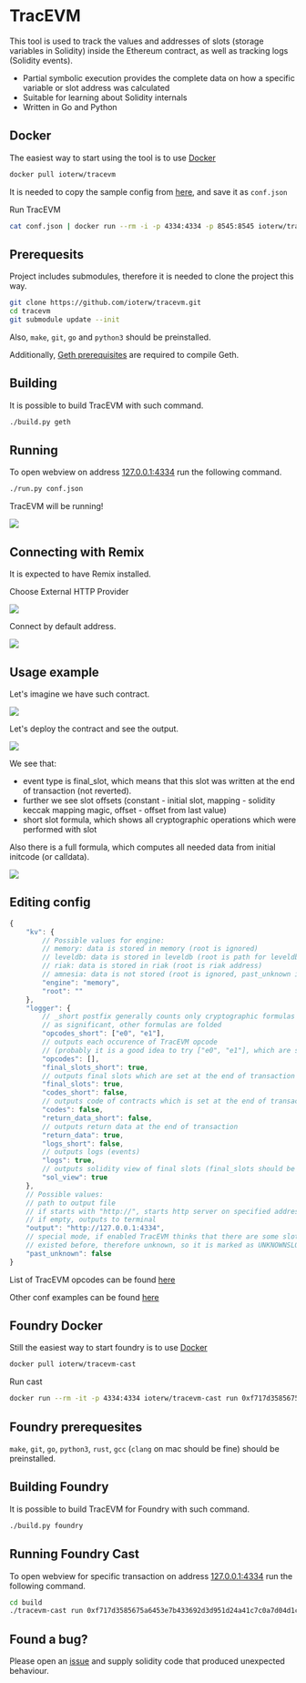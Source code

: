 # TracEVM

This tool is used to track the values and addresses of slots (storage variables in Solidity) inside the Ethereum contract, as well as tracking logs (Solidity events).

- Partial symbolic execution provides the complete data on how a specific variable or slot address was calculated
- Suitable for learning about Solidity internals
- Written in Go and Python

## Docker

The easiest way to start using the tool is to use [Docker](https://hub.docker.com/r/ioterw/tracevm)

```bash
docker pull ioterw/tracevm
```

It is needed to copy the sample config from [here](conf_examples/default.json), and save it as `conf.json`

Run TracEVM

```bash
cat conf.json | docker run --rm -i -p 4334:4334 -p 8545:8545 ioterw/tracevm
```

## Prerequesits

Project includes submodules, therefore it is needed to clone the project this way.

```bash
git clone https://github.com/ioterw/tracevm.git
cd tracevm
git submodule update --init
```

Also, `make`, `git`, `go` and `python3` should be preinstalled.

Additionally, [Geth prerequisites](https://geth.ethereum.org/docs/getting-started/installing-geth#build-from-source) are required to compile Geth.

## Building

It is possible to build TracEVM with such command.

```bash
./build.py geth
```

## Running

To open webview on address [127.0.0.1:4334](http://127.0.0.1:4334) run the following command.

```bash
./run.py conf.json
```

TracEVM will be running!

![](images/webview.png)

## Connecting with Remix

It is expected to have Remix installed.

Choose External HTTP Provider

![](images/remix1.png)

Connect by default address.

![](images/remix2.png)

## Usage example

Let's imagine we have such contract.

![](images/sample1.png)

Let's deploy the contract and see the output.

![](images/sample2.png)

We see that:

- event type is final_slot, which means that this slot was written at the end of transaction (not reverted).
- further we see slot offsets (constant - initial slot, mapping - solidity keccak mapping magic, offset - offset from last value)
- short slot formula, which shows all cryptographic operations which were performed with slot

Also there is a full formula, which computes all needed data from initial initcode (or calldata).

![](images/sample3.png)

## Editing config

```Javascript
{
    "kv": {
        // Possible values for engine:
        // memory: data is stored in memory (root is ignored)
        // leveldb: data is stored in leveldb (root is path for leveldb folders)
        // riak: data is stored in riak (root is riak address)
        // amnesia: data is not stored (root is ignored, past_unknown is switched to true)
        "engine": "memory",
        "root": ""
    },
    "logger": {
        // _short postfix generally counts only cryptographic formulas (sha256, keccak etc.)
        // as significant, other formulas are folded 
        "opcodes_short": ["e0", "e1"],
        // outputs each occurence of TracEVM opcode
        // (probably it is a good idea to try ["e0", "e1"], which are sload and sstore)
        "opcodes": [],
        "final_slots_short": true,
        // outputs final slots which are set at the end of transaction
        "final_slots": true,
        "codes_short": false,
        // outputs code of contracts which is set at the end of transaction
        "codes": false,
        "return_data_short": false,
        // outputs return data at the end of transaction
        "return_data": true,
        "logs_short": false,
        // outputs logs (events)
        "logs": true,
        // outputs solidity view of final slots (final_slots should be enabled)
        "sol_view": true
    },
    // Possible values:
    // path to output file
    // if starts with "http://", starts http server on specified address
    // if empty, outputs to terminal
    "output": "http://127.0.0.1:4334",
    // special mode, if enabled TracEVM thinks that there are some slots or code which
    // existed before, therefore unknown, so it is marked as UNKNOWNSLOT or UNKNOWNCODE
    "past_unknown": false
}
```

List of TracEVM opcodes can be found [here](tracer/dep_tracer/opcodes_backend.go)

Other conf examples can be found [here](conf_examples)

## Foundry Docker

Still the easiest way to start foundry is to use [Docker](https://hub.docker.com/r/ioterw/tracevm-cast)

```bash
docker pull ioterw/tracevm-cast
```

Run cast

```bash
docker run --rm -it -p 4334:4334 ioterw/tracevm-cast run 0xf717d3585675a6453e7b433692d3d951d24a41c7c0a7d04d1ce114f2db3e036d --flashbots --debug
```

## Foundry prerequesites

`make`, `git`, `go`, `python3`, `rust`, `gcc` (`clang` on mac should be fine) should be preinstalled.

## Building Foundry

It is possible to build TracEVM for Foundry with such command.

```bash
./build.py foundry
```

## Running Foundry Cast

To open webview for specific transaction on address [127.0.0.1:4334](http://127.0.0.1:4334) run the following command.

```bash
cd build
./tracevm-cast run 0xf717d3585675a6453e7b433692d3d951d24a41c7c0a7d04d1ce114f2db3e036d --flashbots --debug
```

## Found a bug?

Please open an [issue](https://github.com/ioterw/tracevm/issues) and supply solidity code that produced unexpected behaviour.

